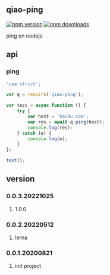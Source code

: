 ## qiao-ping
[![npm version](https://img.shields.io/npm/v/qiao-ping.svg?style=flat-square)](https://www.npmjs.org/package/qiao-ping)
[![npm downloads](https://img.shields.io/npm/dm/qiao-ping.svg?style=flat-square)](https://npm-stat.com/charts.html?package=qiao-ping)

ping on nodejs

## api
### ping
```javascript
'use strict';

var q = require('qiao-ping');

var test = async function () {
    try {
        var host = 'baidu.com';
        var res = await q.ping(host);
        console.log(res);
    } catch (e) {
        console.log(e);
    }
};

test();
```

## version
### 0.0.3.20221025
1. 1.0.0

### 0.0.2.20220512
1. lerna

### 0.0.1.20200821
1. init project